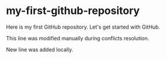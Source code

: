 # my-first-github-repository
Here is my first GitHub repository. Let's get started with GitHub.

This line was modified manually during conflicts resolution.

New line was added locally.
